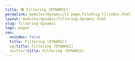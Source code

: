 ```yaml
---
title: 🟢 Filtering (DYNAMIC)
permalink: modules/dynamic/{{ page.fileSlug }}/index.html
layout: modules/dynamic/filtering-dynamic.html
slug: filtering-dynamic
tags: pages
seo:
  noindex: false
  title: Filtering (DYNAMIC)
  og:title: Filtering (DYNAMIC)
  twitter:title: Filtering (DYNAMIC)
---
```



